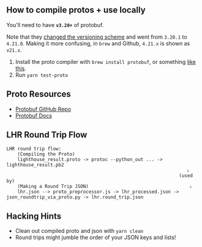 ## How to compile protos + use locally

You'll need to have **`v3.20+`** of protobuf.

Note that they [changed the versioning scheme](https://developers.google.com/protocol-buffers/docs/news/2022-05-06#versioning) and went from `3.20.1` to `4.21.0`. Making it more confusing, in `brew` and Github, `4.21.x` is shown as `v21.x`.


1. Install the proto compiler with `brew install protobuf`, or something [like this](https://github.com/GoogleChrome/lighthouse/blob/9fd45c5e2b92e3b1f10b642ea631dd5a9598f5ee/.github/workflows/unit.yml#L32-L45).
1. Run `yarn test-proto`

## Proto Resources
- [Protobuf GitHub Repo](https://github.com/protocolbuffers/protobuf)
- [Protobuf Docs](https://developers.google.com/protocol-buffers/docs/overview)

## LHR Round Trip Flow
```
LHR round trip flow:
    (Compiling the Proto)
    lighthouse_result.proto -> protoc --python_out ... -> lighthouse_result.pb2
                                                                  ⭏
                                                               (used by)
    (Making a Round Trip JSON)                                     ⭏
    lhr.json --> proto_preprocessor.js -> lhr_processed.json -> json_roundtrip_via_proto.py -> lhr.round_trip.json
```

## Hacking Hints
- Clean out compiled proto and json with `yarn clean`
- Round trips might jumble the order of your JSON keys and lists!
